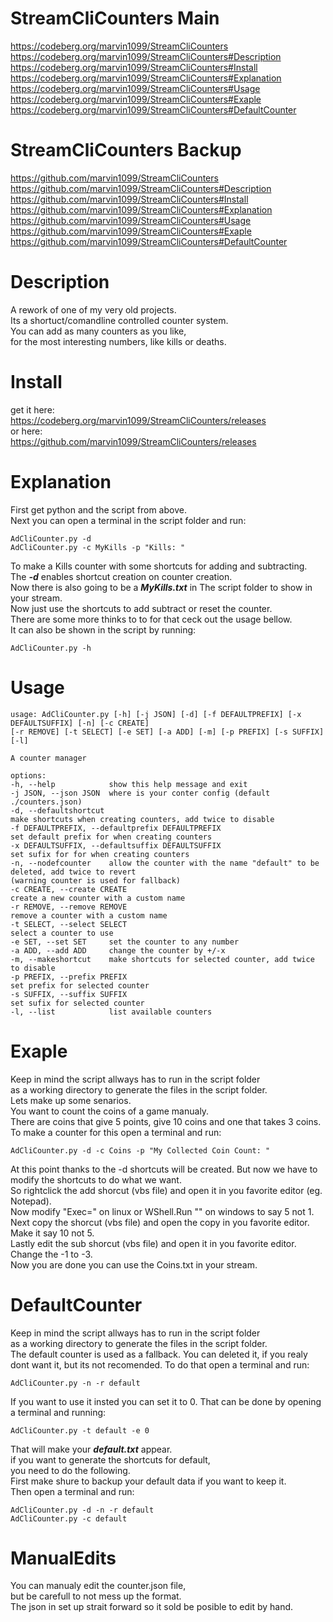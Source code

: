# StreamCliCounters Main
https://codeberg.org/marvin1099/StreamCliCounters  
https://codeberg.org/marvin1099/StreamCliCounters#Description  
https://codeberg.org/marvin1099/StreamCliCounters#Install  
https://codeberg.org/marvin1099/StreamCliCounters#Explanation  
https://codeberg.org/marvin1099/StreamCliCounters#Usage  
https://codeberg.org/marvin1099/StreamCliCounters#Exaple  
https://codeberg.org/marvin1099/StreamCliCounters#DefaultCounter  

# StreamCliCounters Backup
https://github.com/marvin1099/StreamCliCounters  
https://github.com/marvin1099/StreamCliCounters#Description  
https://github.com/marvin1099/StreamCliCounters#Install  
https://github.com/marvin1099/StreamCliCounters#Explanation  
https://github.com/marvin1099/StreamCliCounters#Usage  
https://github.com/marvin1099/StreamCliCounters#Exaple  
https://github.com/marvin1099/StreamCliCounters#DefaultCounter  

# Description
A rework of one of my very old projects.  
Its a shortuct/comandline controlled counter system.  
You can add as many counters as you like,  
for the most interesting numbers, like kills or deaths.  

# Install
get it here:  
https://codeberg.org/marvin1099/StreamCliCounters/releases  
or here:  
https://github.com/marvin1099/StreamCliCounters/releases  

# Explanation
First get python and the script from above.  
Next you can open a terminal in the script folder and run: 

    AdCliCounter.py -d
    AdCliCounter.py -c MyKills -p "Kills: "  
To make a Kills counter with some shortcuts for adding and subtracting.  
The ***-d*** enables shortcut creation on counter creation.  
Now there is also going to be a ***MyKills.txt*** in The script folder to show in your stream.  
Now just use the shortcuts to add subtract or reset the counter.  
There are some more thinks to to for that ceck out the usage bellow.  
It can also be shown in the script by running:

    AdCliCounter.py -h

# Usage
    usage: AdCliCounter.py [-h] [-j JSON] [-d] [-f DEFAULTPREFIX] [-x DEFAULTSUFFIX] [-n] [-c CREATE]
    [-r REMOVE] [-t SELECT] [-e SET] [-a ADD] [-m] [-p PREFIX] [-s SUFFIX] [-l]

    A counter manager

    options:
    -h, --help            show this help message and exit
    -j JSON, --json JSON  where is your conter config (default ./counters.json)
    -d, --defaultshortcut
    make shortcuts when creating counters, add twice to disable
    -f DEFAULTPREFIX, --defaultprefix DEFAULTPREFIX
    set default prefix for when creating counters
    -x DEFAULTSUFFIX, --defaultsuffix DEFAULTSUFFIX
    set sufix for for when creating counters
    -n, --nodefcounter    allow the counter with the name "default" to be deleted, add twice to revert
    (warning counter is used for fallback)
    -c CREATE, --create CREATE
    create a new counter with a custom name
    -r REMOVE, --remove REMOVE
    remove a counter with a custom name
    -t SELECT, --select SELECT
    select a counter to use
    -e SET, --set SET     set the counter to any number
    -a ADD, --add ADD     change the counter by +/-x
    -m, --makeshortcut    make shortcuts for selected counter, add twice to disable
    -p PREFIX, --prefix PREFIX
    set prefix for selected counter
    -s SUFFIX, --suffix SUFFIX
    set sufix for selected counter
    -l, --list            list available counters

# Exaple
Keep in mind the script allways has to run in the script folder  
as a working directory to generate the files in the script folder.  
Lets make up some senarios.  
You want to count the coins of a game manualy.    
There are coins that give 5 points, give 10 coins and one that takes 3 coins.  
To make a counter for this open a terminal and run:  

    AdCliCounter.py -d -c Coins -p "My Collected Coin Count: "
At this point thanks to the -d shortcuts will be created.
But now we have to modify the shortcuts to do what we want.  
So rightclick the add shorcut (vbs file) and open it in you favorite editor (eg. Notepad).  
Now modify "Exec=" on linux or WShell.Run "" on windows to say 5 not 1.  
Next copy the shorcut (vbs file) and open the copy in you favorite editor.  
Make it say 10 not 5.  
Lastly edit the sub shorcut (vbs file) and open it in you favorite editor.  
Change the -1 to -3.  
Now you are done you can use the Coins.txt in your stream.

# DefaultCounter
Keep in mind the script allways has to run in the script folder  
as a working directory to generate the files in the script folder.  
The default counter is used as a fallback.
You can deleted it, if you realy dont want it,
but its not recomended.
To do that open a terminal and run:

    AdCliCounter.py -n -r default
If you want to use it insted you can set it to 0. 
That can be done by opening a terminal and running:  

    AdCliCounter.py -t default -e 0
That will make your ***default.txt*** appear.  
if you want to generate the shortcuts for default,  
you need to do the following.  
First make shure to backup your default data if you want to keep it.  
Then open a terminal and run: 

    AdCliCounter.py -d -n -r default
    AdCliCounter.py -c default

# ManualEdits
You can manualy edit the counter.json file,  
but be carefull to not mess up the format.  
The json in set up strait forward so it sold be posible to edit by hand.